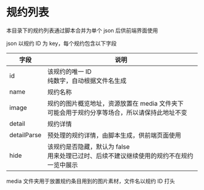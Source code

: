 # 规约列表

本目录下的规约列表通过脚本合并为单个 json 后供前端界面使用

json 以规约 ID 为 key，每个规约包含以下字段

| 字段 | 说明 |
|  -  | -  |
| id | 该规约的唯一 ID<br/>纯数字，自动根据文件名生成 |
| name | 规约名称 |
| image | 规约的图片概览地址，资源放置在 media 文件夹下<br/>可能会用于规约分享等场合，所以请保持此地址不变 |
| detail | 规约详情 |
| detailParse | 预处理的规约详情，由脚本生成，供前端页面使用 |
| hide | 该规约是否隐藏，默认为 false<br/>用来处理已过时、后续不建议继续使用的规约不在规约一览中展示 |

media 文件夹用于放置规约条目用到的图片素材，文件名以规约 ID 打头
